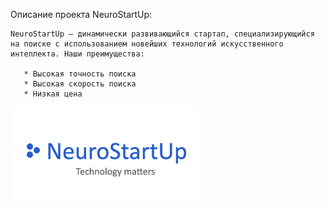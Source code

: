 Описание проекта NeuroStartUp:

    NeuroStartUp — динамически развивающийся стартап, специализирующийся на поиске с использованием новейших технологий искусственного интеллекта. Наши преимущества:

       * Высокая точность поиска
       * Высокая скорость поиска
       * Низкая цена
       
![Логотип](./img/logo.png)